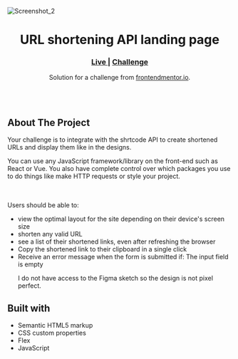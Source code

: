 
![Screenshot_2](https://user-images.githubusercontent.com/77338263/208168831-273e12ed-8755-483d-a871-fc44b88f5182.png)



<h1 align="center">URL shortening API landing page</h1>

<div align="center">
  <h3>
    <a href="https://sabapangani.github.io/Shortly/" color="white">
      Live
    </a>
   <span> | </span>
    <a href="https://www.frontendmentor.io/challenges/url-shortening-api-landing-page-2ce3ob-G">
      Challenge
    </a>
  </h3>
</div>
<div align="center">
   Solution for a challenge from  <a href="https://www.frontendmentor.io/home" target="_blank">frontendmentor.io</a>.
</div>
<br>
<br>
<br>

## About The Project
Your challenge is to integrate with the shrtcode API to create shortened URLs and display them like in the designs.

You can use any JavaScript framework/library on the front-end such as React or Vue. You also have complete control over which packages you use to do things like make HTTP requests or style your project.

<br><br>Users should be able to:
- view the optimal layout for the site depending on their device's screen size
- shorten any valid URL
- see a list of their shortened links, even after refreshing the browser
- Copy the shortened link to their clipboard in a single click
- Receive an error message when the form is submitted if: The input field is empty
<br> <p>I do not have access to the Figma sketch so the design is not pixel perfect.</p>




## Built with 

- Semantic HTML5 markup
- CSS custom properties
- Flex
- JavaScript




